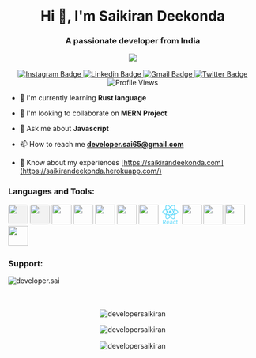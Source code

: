  <!-- ![logo](https://github.com/Ashutosh-PMishra/Ashutosh-PMishra/blob/main/Github%20Banner.png) -->
 <h1 align="center">Hi 👋, I'm Saikiran Deekonda</h1>
 <!-- <h3 align="center">A passionate Software Engineer from India</h3> -->
 <h3 align="center">A passionate developer from India</h3>
 <!-- <h3 align="center">Full Stack Developer</h3> -->
 <p align="center">
   <img src="https://readme-typing-svg.herokuapp.com?color=0d8eceF&size=20&center=true&vCenter=true&width=550&height=60&lines=Hello+👋,+I'm+Saikiran!;+Passionate+Full+Stack+Developer+🚀;+Building+innovative+products+is+my+passion+✨;+Always+exploring+new+technologies;+Advocate+for+clean+code+and+best+practices.">
 </p> 
 
 <div align="center">
     <a href="https://instagram.com/saikiran_deekonda">
         <img src="https://img.shields.io/badge/@saikiran.deekonda-30302f?style=flat&logo=instagram&logoColor=white" alt="Instagram Badge">
     </a>
     <a href="https://linkedin.com/in/saikiran-deekonda">
         <img src="https://img.shields.io/badge/saikiran-30302f?style=flat&logo=linkedin" alt="Linkedin Badge">
     </a>
     <a href="mailto:developer.sai65@gmail.com">
         <img src="https://img.shields.io/badge/developer.sai65@gmail.com-30302f?style=flat&logo=Gmail&logoColor=white" alt="Gmail Badge">
     </a>
     <a href="https://twitter.com/DeveloperSai65">
         <img src="https://img.shields.io/badge/DeveloperSai65-30302f?style=flat&logo=Twitter&logoColor=white" alt="Twitter Badge">
     </a>
     <a >
         <img src="https://komarev.com/ghpvc/?username=developersaikiran&label=Profile%20views&color=0e75b6&style=flat" alt="Profile Views">
     </a>
 </div>
 
 
 
 - 🌱 I'm currently learning **Rust language**
 
 - 👯 I'm looking to collaborate on **MERN Project**
 
 - 💬 Ask me about **Javascript**
 
 - 📫 How to reach me **developer.sai65@gmail.com**
 
 - 📄 Know about my experiences [https://saikirandeekonda.com](https://saikirandeekonda.herokuapp.com/)
 
 
 
 <h3 align="left">Languages and Tools:</h3>
 <p align="left"> 
     <a rel="noreferrer" style="display: inline-flex; overflow: hidden; background-color: #f2f2f2; border-radius: 5px; padding: 0px;"> 
         <img src="https://cdn-icons-png.flaticon.com/128/5968/5968292.png"  width="40" height="40"/> 
     </a>
     <a rel="noreferrer" style="display: inline-flex; overflow: hidden; background-color: #f2f2f2; border-radius: 5px; padding: 0px;"> 
         <img src="https://cdn-icons-png.flaticon.com/128/5968/5968381.png"  width="40" height="40"/> 
     </a>
     <a rel="noreferrer"> 
         <img src="https://cdn-icons-png.flaticon.com/128/1051/1051277.png"  width="40" height="40"/> 
     </a>
     <a rel="noreferrer"> 
         <img src="https://cdn-icons-png.flaticon.com/128/732/732190.png"  width="40" height="40"/> 
     </a>
<!--      <a rel="noreferrer" > 
         <img src="https://img.icons8.com/?size=80&id=sh3mEpjaKHWj&format=png"  width="40" height="40"/> 
     </a> -->
     <a rel="noreferrer" > 
         <img src="https://www.freepnglogos.com/uploads/logo-mysql-png/logo-mysql-mysql-logo-png-images-are-download-crazypng-21.png"  width="40" height="40"/> 
     </a>
     <a rel="noreferrer"> 
         <img src="https://img.icons8.com/?size=80&id=LwQEs9KnDgIo&format=png"  width="40" height="40"/> 
     </a>
     <a rel="noreferrer"> 
         <img src="https://img.icons8.com/?size=80&id=8rKdRqZFLurS&format=png"  width="40" height="40"/> 
     </a>
     <a rel="noreferrer"> 
         <img src="https://raw.githubusercontent.com/devicons/devicon/master/icons/react/react-original-wordmark.svg"  width="40" height="40"/> 
     </a>
     <a rel="noreferrer"> 
         <img src="https://img.icons8.com/?size=48&id=123603&format=png"  width="40" height="40"/> 
     </a>
     <a rel="noreferrer"> 
         <img src="https://img.icons8.com/?size=48&id=71257&format=png"  width="40" height="40"/> 
     </a>
     <a rel="noreferrer"> 
         <img src="https://img.icons8.com/?size=48&id=hsPbhkOH4FMe&format=png"  width="40" height="40"/> 
     </a>
<!--      <a rel="noreferrer"> 
         <img src="https://img.icons8.com/?size=48&id=nUFOCFvI5eIk&format=png"  width="40" height="40"/> 
     </a> -->
     <a rel="noreferrer"> 
         <img src="https://cdn-icons-png.flaticon.com/128/7067/7067846.png"  width="40" height="40"/> 
     </a>
 </p>
 
 <h3 align="left">Support:</h3>
     <a href="https://www.buymeacoffee.com/developer.sai"> 
         <img align="left" src="https://cdn.buymeacoffee.com/buttons/v2/default-yellow.png" height="50" width="210" alt="developer.sai" />
     </a>
 <br>
 <br>
 <br>
   
 <p align="center">
     <img align="center" src="https://github-readme-stats.vercel.app/api/top-langs?username=developersaikiran&show_icons=true&locale=en&layout=compact" alt="developersaikiran" />
 </p>
 
 <p align="center">
     <img align="center" src="https://github-readme-stats.vercel.app/api?username=developersaikiran&show_icons=true&locale=en" alt="developersaikiran" />
 </p>
 
 <p align="center">
     <img align="center" src="https://github-readme-streak-stats.herokuapp.com/?user=developersaikiran&" alt="developersaikiran" />
 </p>
